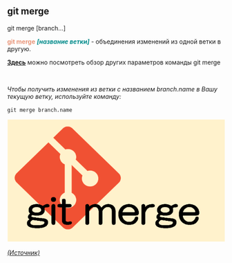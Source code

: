 ## git merge 

git merge [branch...]

<span style="color:#E9967A">**git merge**</span> <span style="color:#008B8B">***[название ветки]</span>*** - объединения изменений из одной ветки в другую.

[**Здесь**](https://fig.io/manual/git/merge "https://fig.io/manual/git/merge") можно посмотреть обзор других параметров команды git merge

<br/>


_Чтобы получить изменения из ветки с названием branch.name в Вашу текущую ветку, используйте команду:_

```bash=
git merge branch.name
```


![git-config](assets/git-merge.png)

[_(Источник)_](https://snowsystem.net/git/git-command/git-merge/)